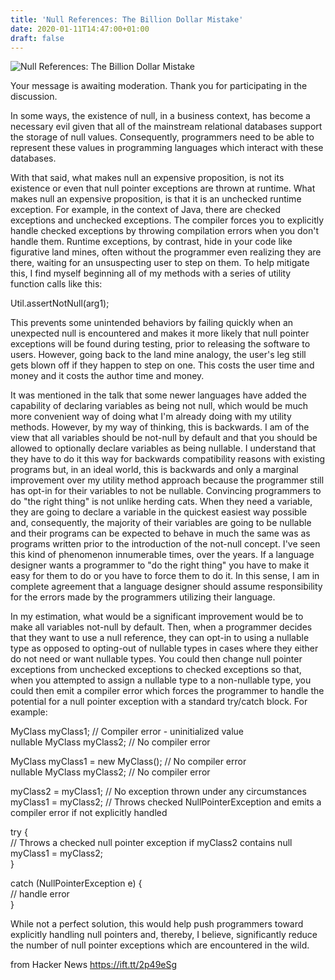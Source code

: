 ```yaml
---
title: 'Null References: The Billion Dollar Mistake'
date: 2020-01-11T14:47:00+01:00
draft: false
---
```


![](https://res.infoq.com/presentations/Null-References-The-Billion-Dollar-Mistake-Tony-Hoare/en/mediumimage/tony-hoare-big.jpg "Null References: The Billion Dollar Mistake")  

Your message is awaiting moderation. Thank you for participating in the discussion.

In some ways, the existence of null, in a business context, has become a necessary evil given that all of the mainstream relational databases support the storage of null values. Consequently, programmers need to be able to represent these values in programming languages which interact with these databases.  
  
With that said, what makes null an expensive proposition, is not its existence or even that null pointer exceptions are thrown at runtime. What makes null an expensive proposition, is that it is an unchecked runtime exception. For example, in the context of Java, there are checked exceptions and unchecked exceptions. The compiler forces you to explicitly handle checked exceptions by throwing compilation errors when you don't handle them. Runtime exceptions, by contrast, hide in your code like figurative land mines, often without the programmer even realizing they are there, waiting for an unsuspecting user to step on them. To help mitigate this, I find myself beginning all of my methods with a series of utility function calls like this:  
  
Util.assertNotNull(arg1);  
  
This prevents some unintended behaviors by failing quickly when an unexpected null is encountered and makes it more likely that null pointer exceptions will be found during testing, prior to releasing the software to users. However, going back to the land mine analogy, the user's leg still gets blown off if they happen to step on one. This costs the user time and money and it costs the author time and money.  
  
It was mentioned in the talk that some newer languages have added the capability of declaring variables as being not null, which would be much more convenient way of doing what I'm already doing with my utility methods. However, by my way of thinking, this is backwards. I am of the view that all variables should be not-null by default and that you should be allowed to optionally declare variables as being nullable. I understand that they have to do it this way for backwards compatibility reasons with existing programs but, in an ideal world, this is backwards and only a marginal improvement over my utility method approach because the programmer still has opt-in for their variables to not be nullable. Convincing programmers to do "the right thing" is not unlike herding cats. When they need a variable, they are going to declare a variable in the quickest easiest way possible and, consequently, the majority of their variables are going to be nullable and their programs can be expected to behave in much the same was as programs written prior to the introduction of the not-null concept. I've seen this kind of phenomenon innumerable times, over the years. If a language designer wants a programmer to "do the right thing" you have to make it easy for them to do or you have to force them to do it. In this sense, I am in complete agreement that a language designer should assume responsibility for the errors made by the programmers utilizing their language.  
  
In my estimation, what would be a significant improvement would be to make all variables not-null by default. Then, when a programmer decides that they want to use a null reference, they can opt-in to using a nullable type as opposed to opting-out of nullable types in cases where they either do not need or want nullable types. You could then change null pointer exceptions from unchecked exceptions to checked exceptions so that, when you attempted to assign a nullable type to a non-nullable type, you could then emit a compiler error which forces the programmer to handle the potential for a null pointer exception with a standard try/catch block. For example:  
  
MyClass myClass1; // Compiler error - uninitialized value  
nullable MyClass myClass2; // No compiler error  
  
MyClass myClass1 = new MyClass(); // No compiler error  
nullable MyClass myClass2; // No compiler error  
  
myClass2 = myClass1; // No exception thrown under any circumstances  
myClass1 = myClass2; // Throws checked NullPointerException and emits a compiler error if not explicitly handled  
  
try {  
// Throws a checked null pointer exception if myClass2 contains null  
myClass1 = myClass2;  
}  
  
catch (NullPointerException e) {  
// handle error  
}  
  
While not a perfect solution, this would help push programmers toward explicitly handling null pointers and, thereby, I believe, significantly reduce the number of null pointer exceptions which are encountered in the wild.

  
  
from Hacker News https://ift.tt/2p49eSg
